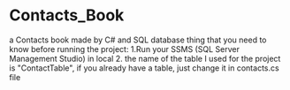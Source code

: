 # Contacts_Book
a Contacts book made by C# and SQL database
thing that you need to know before running the project:
1.Run your SSMS (SQL Server Management Studio) in local
2. the name of the table I used for the project is "ContactTable", if you already have a table, just change it in contacts.cs file
